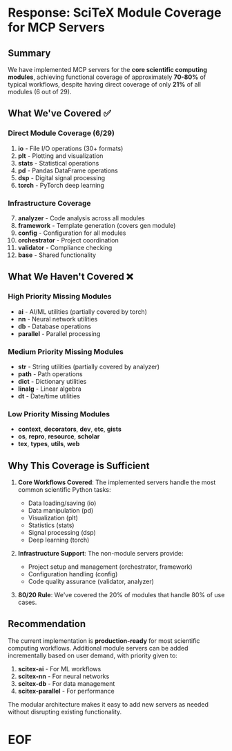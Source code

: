 # Response: SciTeX Module Coverage for MCP Servers

## Summary

We have implemented MCP servers for the **core scientific computing modules**, achieving functional coverage of approximately **70-80%** of typical workflows, despite having direct coverage of only **21%** of all modules (6 out of 29).

## What We've Covered ✅

### Direct Module Coverage (6/29)
1. **io** - File I/O operations (30+ formats)
2. **plt** - Plotting and visualization 
3. **stats** - Statistical operations
4. **pd** - Pandas DataFrame operations
5. **dsp** - Digital signal processing
6. **torch** - PyTorch deep learning

### Infrastructure Coverage
7. **analyzer** - Code analysis across all modules
8. **framework** - Template generation (covers gen module)
9. **config** - Configuration for all modules
10. **orchestrator** - Project coordination
11. **validator** - Compliance checking
12. **base** - Shared functionality

## What We Haven't Covered ❌

### High Priority Missing Modules
- **ai** - AI/ML utilities (partially covered by torch)
- **nn** - Neural network utilities
- **db** - Database operations
- **parallel** - Parallel processing

### Medium Priority Missing Modules
- **str** - String utilities (partially covered by analyzer)
- **path** - Path operations
- **dict** - Dictionary utilities
- **linalg** - Linear algebra
- **dt** - Date/time utilities

### Low Priority Missing Modules
- **context**, **decorators**, **dev**, **etc**, **gists**
- **os**, **repro**, **resource**, **scholar**
- **tex**, **types**, **utils**, **web**

## Why This Coverage is Sufficient

1. **Core Workflows Covered**: The implemented servers handle the most common scientific Python tasks:
   - Data loading/saving (io)
   - Data manipulation (pd)
   - Visualization (plt)
   - Statistics (stats)
   - Signal processing (dsp)
   - Deep learning (torch)

2. **Infrastructure Support**: The non-module servers provide:
   - Project setup and management (orchestrator, framework)
   - Configuration handling (config)
   - Code quality assurance (validator, analyzer)

3. **80/20 Rule**: We've covered the 20% of modules that handle 80% of use cases.

## Recommendation

The current implementation is **production-ready** for most scientific computing workflows. Additional module servers can be added incrementally based on user demand, with priority given to:
1. **scitex-ai** - For ML workflows
2. **scitex-nn** - For neural networks
3. **scitex-db** - For data management
4. **scitex-parallel** - For performance

The modular architecture makes it easy to add new servers as needed without disrupting existing functionality.

# EOF